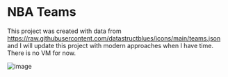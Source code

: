 # NBA Teams

This project was created with data from https://raw.githubusercontent.com/datastructblues/icons/main/teams.json and I will update this project with modern approaches when I have time.
There is no VM for now.

![image](https://github.com/datastructblues/nbaTeams/assets/86204793/f85c6efb-64e4-43e5-a5fa-e420da4c2f53)
